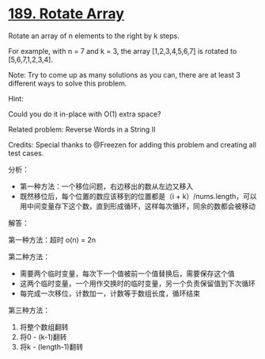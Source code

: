 [189. Rotate Array](https://leetcode.com/problems/rotate-array/description/)
=
Rotate an array of n elements to the right by k steps.

For example, with n = 7 and k = 3, the array [1,2,3,4,5,6,7] is rotated to [5,6,7,1,2,3,4].

Note:
Try to come up as many solutions as you can, there are at least 3 different ways to solve this problem.

Hint:

Could you do it in-place with O(1) extra space?

Related problem: Reverse Words in a String II

Credits:
Special thanks to @Freezen for adding this problem and creating all test cases.

分析：
- 第一种方法：一个移位问题，右边移出的数从左边又移入
- 既然移位后，每个位置的数应该移到的位置都是（i + k）/nums.length，可以用中间变量存下这个数，直到形成循环，这样每次循环，同余的数都会被移动

解答：

第一种方法：超时 o(n) = 2n

第二种方法：
- 需要两个临时变量，每次下一个值被前一个值替换后，需要保存这个值
- 这两个临时变量，一个用作交换时的临时变量，另一个负责保留值到下次循环
- 每完成一次移位，计数加一，计数等于数组长度，循环结束

第三种方法：
1. 将整个数组翻转
2. 将0 - (k-1)翻转
3. 将k - (length-1)翻转